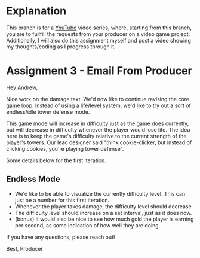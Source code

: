 # Explanation
This branch is for a [YouTube](https://www.youtube.com/@AndrewCodesGames) video series, where, starting from this branch, you are to fullfill the requests from your producer on a video game project. Additionally, I will also do this assignment myself and post a video showing my thoughts/coding as I progress through it.

# Assignment 3 - Email From Producer

Hey Andrew,

Nice work on the damage text. We'd now like to continue revising the core game loop. Instead of using a life/level system, we'd like to try out a sort of endless/idle tower defense mode.

This game mode will increase in difficulty just as the game does currently, but will decrease in difficulty whenever the player would lose life. The idea here is to keep the game's difficulty relative to the current strength of the player's towers. Our lead designer said "think cookie-clicker, but instead of clicking cookies, you're playing tower defense".

Some details below for the first iteration.

## **Endless Mode**
- We'd like to be able to visualize the currently difficulty level. This can just be a number for this first iteration.
- Whenever the player takes damage, the difficulty level should decrease.
- The difficulty level should increase on a set interval, just as it does now.
- (bonus) it would also be nice to see how much gold the player is earning per second, as some indication of how well they are doing.

If you have any questions, please reach out!

Best,
Producer


